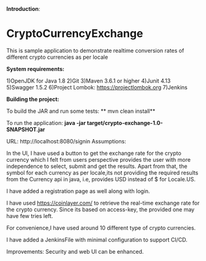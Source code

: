**Introduction**:
# CryptoCurrencyExchange
This is sample application to demonstrate realtime conversion rates of different crypto currencies as per locale

**System requirements:**

1)OpenJDK for Java 1.8
2)Git
3)Maven 3.6.1 or higher
4)Junit 4.13
5)Swagger 1.5.2
6)Project Lombok: https://projectlombok.org
7)Jenkins


**Building the project:**

To build the JAR and run some tests:
 ** mvn clean install**

To run the application:
  **java -jar target/crypto-exchange-1.0-SNAPSHOT.jar**

URL: http://localhost:8080/signin
Assumptions:

In the UI, I have used a button to get the exchange rate for the crypto currency which I felt from users perspective
provides the user with more independence to select, submit and get the results.
Apart from that, the symbol for each currency as per locale,its not providing the required results from the Currency api in java,
i.e, provides USD instead of $ for Locale.US.

I have added a registration page as well along with login.

I have used https://coinlayer.com/ to retrieve the real-time exchange rate for the crypto currency.
Since its based on access-key, the provided one may have few tries left.

For convenience,I have used around 10 different type of crypto currencies.

I have added a JenkinsFile with minimal configuration to support CI/CD.

Improvements:
Security and web UI can be enhanced.
